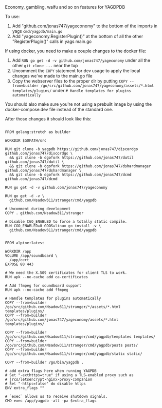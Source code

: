 Economy, gambling, waifu and so on features for YAGDPDB

To use:

1. Add 	"github.com/jonas747/yageconomy" to the bottom of the imports in yags `cmd/yagpdb/main.go`
2. Add "yageconomy.RegisterPlugin()" at the bottom of all the other "RegisterPlugin()" calls in yags main.go

If using docker, you need to make a couple changes to the docker file:

1. Add `RUN go get -d -v github.com/jonas747/yageconomy` under all the other `git clone ...` near the top 
2. Uncomment the `COPY` statement for dev usage to apply the local changes we've made to the main.go file
3. Copy the webserver files to the proper dir by putting `COPY --from=builder /go/src/github.com/jonas747/yageconomy/assets/*.html templates/plugins/` under `# Handle templates for plugins automatically`

You should also make sure you're not using a prebuilt image by using the docker-compose.dev file instead of the standard one.

After those changes it should look like this:

```

FROM golang:stretch as builder

WORKDIR $GOPATH/src

RUN git clone -b yagpdb https://github.com/jonas747/discordgo github.com/jonas747/discordgo \
  && git clone -b dgofork https://github.com/jonas747/dutil github.com/jonas747/dutil \
  && git clone -b dgofork https://github.com/jonas747/dshardmanager github.com/jonas747/dshardmanager \
  && git clone -b dgofork https://github.com/jonas747/dcmd github.com/jonas747/dcmd

RUN go get -d -v github.com/jonas747/yageconomy

RUN go get -d -v \
  github.com/Nsadow311/stranger/cmd/yagpdb

# Uncomment during development
COPY . github.com/Nsadow311/stranger

# Disable CGO_ENABLED to force a totally static compile.
RUN CGO_ENABLED=0 GOOS=linux go install -v \
  github.com/Nsadow311/stranger/cmd/yagpdb


FROM alpine:latest

WORKDIR /app
VOLUME /app/soundboard \
  /app/cert
EXPOSE 80 443

# We need the X.509 certificates for client TLS to work.
RUN apk --no-cache add ca-certificates

# Add ffmpeg for soundboard support
RUN apk --no-cache add ffmpeg

# Handle templates for plugins automatically
COPY --from=builder /go/src/github.com/Nsadow311/stranger/*/assets/*.html templates/plugins/
COPY --from=builder /go/src/github.com/jonas747/yageconomy/assets/*.html templates/plugins/

COPY --from=builder /go/src/github.com/Nsadow311/stranger/cmd/yagpdb/templates templates/
COPY --from=builder /go/src/github.com/Nsadow311/stranger/cmd/yagpdb/posts posts/
COPY --from=builder /go/src/github.com/Nsadow311/stranger/cmd/yagpdb/static static/

COPY --from=builder /go/bin/yagpdb .

# add extra flags here when running YAGPDB
# Set "-exthttps=true" if using a TLS-enabled proxy such as
# jrcs/letsencrypt-nginx-proxy-companion
# Set "-https=false" do disable https
ENV extra_flags ""

# `exec` allows us to receive shutdown signals.
CMD exec /app/yagpdb -all -pa $extra_flags

```